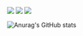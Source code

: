 <p>
  <img src="https://img.shields.io/badge/Swift-F05138?style=flat-square&logo=Swift&logoColor=white"/>
  <img src="https://img.shields.io/badge/bucky5683@gmail.com-EA4335?style=flat-square&logo=Gmail&logoColor=white"/>
  <img src="https://img.shields.io/badge/instargram-DD2A7B?style=flat-square&logo=Instagram&logoColor=white"/>
</p>


![Anurag's GitHub stats](https://github-readme-stats.vercel.app/api?username=Bucky5683&show_icons=true&theme=bear)
